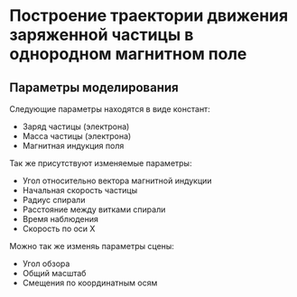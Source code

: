 # Построение траектории движения заряженной частицы в однородном магнитном поле

## Параметры моделирования
Следующие параметры находятся в виде констант:
- Заряд частицы (электрона)
- Масса частицы (электрона)
- Магнитная индукция поля

Так же присутствуют изменяемые параметры:
- Угол относительно вектора магнитной индукции
- Начальная скорость частицы
- Радиус спирали
- Расстояние между витками спирали
- Время наблюдения
- Скорость по оси X

Можно так же изменяь параметры сцены:
- Угол обзора
- Общий масштаб
- Смещения по координатным осям
